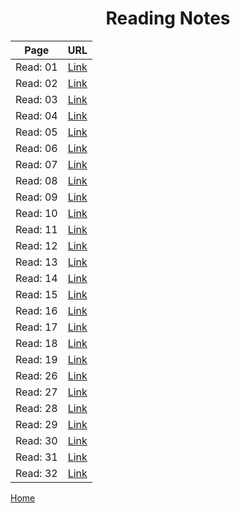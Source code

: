 # **<center> Reading Notes </center>**


 Page | URL
 ---- | ----
 Read: 01 | [Link](https://faisalabuzaid.github.io/reading-notes/code401/class-01)
 Read: 02 | [Link](https://faisalabuzaid.github.io/reading-notes/code401/class-02)
 Read: 03 | [Link](https://faisalabuzaid.github.io/reading-notes/code401/class-03)
 Read: 04 | [Link](https://faisalabuzaid.github.io/reading-notes/code401/class-04)
 Read: 05 | [Link](https://faisalabuzaid.github.io/reading-notes/code401/class-05)
 Read: 06 | [Link](https://faisalabuzaid.github.io/reading-notes/code401/class-06)
 Read: 07 | [Link](https://faisalabuzaid.github.io/reading-notes/code401/class-07)
 Read: 08 | [Link](https://faisalabuzaid.github.io/reading-notes/code401/class-08)
 Read: 09 | [Link](https://faisalabuzaid.github.io/reading-notes/code401/class-09)
 Read: 10 | [Link](https://faisalabuzaid.github.io/reading-notes/code401/class-10)
 Read: 11 | [Link](https://faisalabuzaid.github.io/reading-notes/code401/class-11)
 Read: 12 | [Link](https://faisalabuzaid.github.io/reading-notes/code401/class-12)
 Read: 13 | [Link](https://faisalabuzaid.github.io/reading-notes/code401/class-13)
 Read: 14| [Link](https://faisalabuzaid.github.io/reading-notes/code401/class-14)
 Read: 15| [Link](https://faisalabuzaid.github.io/reading-notes/code401/class-15)
 Read: 16 | [Link](https://faisalabuzaid.github.io/reading-notes/code401/class-16)
 Read: 17 | [Link](https://faisalabuzaid.github.io/reading-notes/code401/class-17)
 Read: 18 | [Link](https://faisalabuzaid.github.io/reading-notes/code401/class-18)
 Read: 19 | [Link](https://faisalabuzaid.github.io/reading-notes/code401/class-19)
 Read: 26 | [Link](https://faisalabuzaid.github.io/reading-notes/code401/class-26)
 Read: 27 | [Link](https://faisalabuzaid.github.io/reading-notes/code401/class-27)
 Read: 28 | [Link](https://faisalabuzaid.github.io/reading-notes/code401/class-28)
 Read: 29 | [Link](https://faisalabuzaid.github.io/reading-notes/code401/class-29)
 Read: 30 | [Link](https://faisalabuzaid.github.io/reading-notes/code401/class-30)
 Read: 31 | [Link](https://faisalabuzaid.github.io/reading-notes/code401/class-31)
 Read: 32 | [Link](https://faisalabuzaid.github.io/reading-notes/code401/class-32)


[Home](../)
